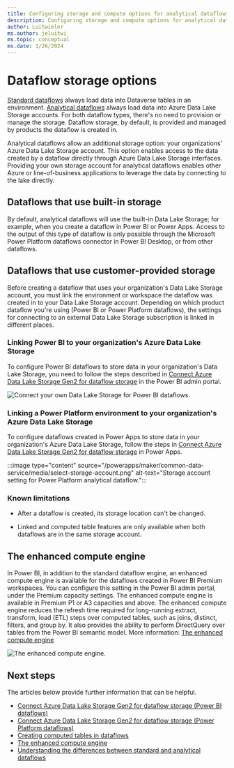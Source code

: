 ```yaml
---
title: Configuring storage and compute options for analytical dataflows
description: Configuring storage and compute options for analytical dataflows.
author: Luitwieler
ms.author: jeluitwi
ms.topic: conceptual
ms.date: 1/26/2024
---
```


# Dataflow storage options

[Standard dataflows](understanding-differences-between-analytical-standard-dataflows.md) always load data into Dataverse tables in an environment. [Analytical dataflows](understanding-differences-between-analytical-standard-dataflows.md) always load data into Azure Data Lake Storage accounts. For both dataflow types, there's no need to provision or manage the storage. Dataflow storage, by default, is provided and managed by products the dataflow is created in.

Analytical dataflows allow an additional storage option: your organizations' Azure Data Lake Storage account. This option enables access to the data created by a dataflow directly through Azure Data Lake Storage interfaces. Providing your own storage account for analytical dataflows enables other Azure or line-of-business applications to leverage the data by connecting to the lake directly.

## Dataflows that use built-in storage

By default, analytical dataflows will use the built-in Data Lake Storage; for example, when you create a dataflow in Power BI or Power Apps. Access to the output of this type of dataflow is only possible through the Microsoft Power Platform dataflows connector in Power BI Desktop, or from other dataflows.

## Dataflows that use customer-provided storage

Before creating a dataflow that uses your organization's Data Lake Storage account, you must link the environment or workspace the dataflow was created in to your Data Lake Storage account. Depending on which product dataflow you're using (Power BI or Power Platform dataflows), the settings for connecting to an external Data Lake Storage subscription is linked in different places.

### Linking Power BI to your organization's Azure Data Lake Storage

To configure Power BI dataflows to store data in your organization's Data Lake Storage, you need to follow the steps described in [Connect Azure Data Lake Storage Gen2 for dataflow storage](/power-bi/transform-model/service-dataflows-connect-azure-data-lake-storage-gen2) in the Power BI admin portal.

![Connect your own Data Lake Storage for Power BI dataflows.](/power-bi/transform-model/media/service-dataflows-connect-azure-data-lake-storage-gen2/dataflows-connect-08b.png)

### Linking a Power Platform environment to your organization's Azure Data Lake Storage

To configure dataflows created in Power Apps to store data in your organization's Azure Data Lake Storage, follow the steps in [Connect Azure Data Lake Storage Gen2 for dataflow storage](/powerapps/maker/common-data-service/connect-azure-data-lake-storage-for-dataflow) in Power Apps.

:::image type="content" source="/powerapps/maker/common-data-service/media/select-storage-account.png" alt-text="Storage account setting for Power Platform analytical dataflow.":::

### Known limitations

* After a dataflow is created, its storage location can't be changed.

* Linked and computed table features are only available when both dataflows are in the same storage account.

## The enhanced compute engine

In Power BI, in addition to the standard dataflow engine, an enhanced compute engine is available for the dataflows created in Power BI Premium workspaces. You can configure this setting in the Power BI admin portal, under the Premium capacity settings. The enhanced compute engine is available in Premium P1 or A3 capacities and above. The enhanced compute engine reduces the refresh time required for long-running extract, transform, load (ETL) steps over computed tables, such as joins, distinct, filters, and group by. It also provides the ability to perform DirectQuery over tables from the Power BI semantic model. More information: [The enhanced compute engine](/power-bi/transform-model/service-dataflows-enhanced-compute-engine)

![The enhanced compute engine.](/power-bi/transform-model/media/service-dataflows-enhanced-compute-engine/enhanced-compute-engine-01.png)

## Next steps

The articles below provide further information that can be helpful.

* [Connect Azure Data Lake Storage Gen2 for dataflow storage (Power BI dataflows)](/power-bi/service-dataflows-connect-azure-data-lake-storage-gen2)
* [Connect Azure Data Lake Storage Gen2 for dataflow storage (Power Platform dataflows)](/powerapps/maker/common-data-service/connect-azure-data-lake-storage-for-dataflow)
* [Creating computed tables in dataflows](computed-tables.md)
* [The enhanced compute engine](/power-bi/transform-model/service-dataflows-enhanced-compute-engine)
* [Understanding the differences between standard and analytical dataflows](understanding-differences-between-analytical-standard-dataflows.md)
